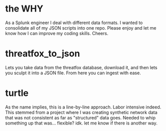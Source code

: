 # the WHY
As a Splunk engineer I deal with different data formats. 
I wanted to consolidate all of my JSON scripts into one repo.
Please enjoy and let me know how I can improve my coding skills. Cheers. 

# threatfox_to_json
Lets you take data from the threatfox database, download it, 
and then lets you sculpt it into a JSON file.
From here you can ingest with ease.

# turtle
As the name implies, this is a line-by-line approach.
Labor intensive indeed. This stemmed from a project where 
I was creating synthetic network data that was not consistent as
far as "structured" data goes. Needed to whip something up that was...
flexible? idk. let me know if there is another way.
